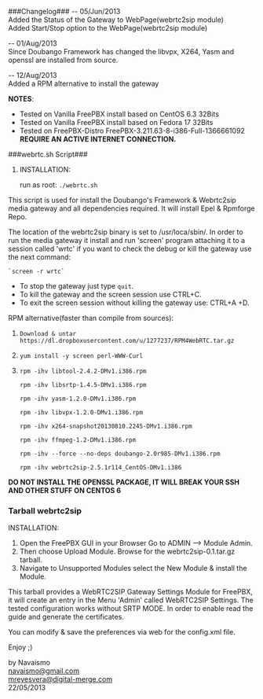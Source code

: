 ###Changelog###
 -- 05/Jun/2013							  
 Added the Status of the Gateway to WebPage(webrtc2sip module)		  
 Added Start/Stop option to the WebPage(webrtc2sip module)		  
									  
 -- 01/Aug/2013							  
 Since Doubango Framework has changed the libvpx, X264, Yasm and openssl 
 are installed from source. 						  
									  
 -- 12/Aug/2013							  
 Added a RPM alternative to install the gateway                          
									 


**NOTES**: 
* Tested on Vanilla FreePBX install based on CentOS 6.3 32Bits	
* Tested on Vanilla FreePBX install based on Fedora 17  32Bits
* Tested on FreePBX-Distro FreePBX-3.211.63-8-i386-Full-1366661092	
	**REQUIRE AN ACTIVE INTERNET CONNECTION.**


###webrtc.sh Script###
1. INSTALLATION:

	run as root: `./webrtc.sh`

This script is used for install the Doubango's Framework & Webrtc2sip media 
gateway and all dependencies required. It will install Epel & Rpmforge Repo.

The location of the webrtc2sip binary is set to /usr/loca/sbin/.
In order to run the media gateway it install and run 'screen' program attaching 
it to a session called 'wrtc' if you want to check the debug or kill the gateway
use the next command:

	`screen -r wrtc`

* To stop the gateway just type `quit`.
* To kill the gateway and the screen session use CTRL+C.
* To exit the screen session without killing the gateway use: CTRL+A +D.


RPM alternative(faster than compile from sources):

1. `Download & untar https://dl.dropboxusercontent.com/u/1277237/RPM4WebRTC.tar.gz`
2. `yum install -y screen perl-WWW-Curl`
3. `rpm -ihv libtool-2.4.2-DMv1.i386.rpm`

	`rpm -ihv libsrtp-1.4.5-DMv1.i386.rpm`

	`rpm -ihv yasm-1.2.0-DMv1.i386.rpm`

	`rpm -ihv libvpx-1.2.0-DMv1.i386.rpm`

	`rpm -ihv x264-snapshot20130810.2245-DMv1.i386.rpm`

	`rpm -ihv ffmpeg-1.2-DMv1.i386.rpm`

	`rpm -ihv --force --no-deps doubango-2.0r985-DMv1.i386.rpm`

	`rpm -ihv webrtc2sip-2.5.1r114_CentOS-DMv1.i386`

**DO NOT INSTALL THE OPENSSL PACKAGE, IT WILL BREAK YOUR SSH AND OTHER STUFF ON CENTOS 6**

### Tarball webrtc2sip ###

INSTALLATION:
1. Open the FreePBX GUI in your Browser Go to ADMIN --> Module Admin.
2. Then choose Upload Module. Browse for the webrtc2sip-0.1.tar.gz tarball.
3. Navigate to Unsupported Modules select the New Module & install the Module.

This tarball provides a WebRTC2SIP Gateway Settings Module for FreePBX, it will create 
an entry in the Menu 'Admin' called WebRTC2SIP Settings. The tested configuration works 
without SRTP MODE. In order to enable read the guide and generate the certificates.

You can modify & save the preferences via web for the config.xml file.


Enjoy ;)

									  
by Navaismo					  
navaismo@gmail.com				  
mreyesvera@digital-merge.com			  
22/05/2013					  
									  
